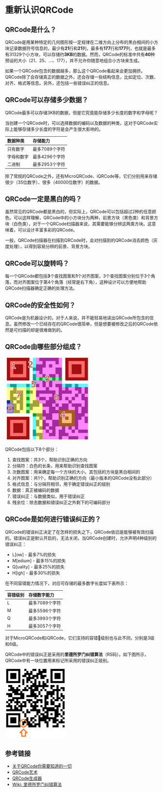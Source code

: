 # 重新认识QRCode

## QRCode是什么？

QRCode是用某种特定的几何图形按一定规律在二维方向上分布的黑白相间的小方块记录数据符号信息的，最少有**21**行和**21**列，最多有**177**行和**177**列，也就是最多有31329个小方块，可以存储约**3KB**的数据。然而，QRCode的标准中共有**40**种预设的大小（21、25、…、177），并不允许你随意地组合小方块来生成。

如果一个QRCode包含的数据越多，那么这个QRCode看起来会更加拥挤。QRCode除了会存储真正的数据之外，还会存储一些结构信息，比如定位、次数、对齐、格式等信息。另外，还包括一些错误纠正的信息。

## QRCode可以存储多少数据？

QRCode最多可以存储3KB的数据，但是它究竟能存储多少长度的数字和字母呢？

当创建一个QRCode时，可以选择数据的编码以及数据的种类，这对于QRCode实际上能够存储多少长度的字符是会产生很大影响的。

| 数据种类 | 存储能力 |
| :-- | :-- |
| 只有数字 | 最多7089个字符 |
| 字母和数字 | 最多4296个字符 |
| 二进制 | 最多2953个字符 |

除了常规的QRCode之外，还有MicroQRCode、iQRCode等，它们分别用来存储很少（35位数字）、很多（40000位数字）的数据。

## QRCode一定是黑白的吗？

虽然常见的QRCode都是黑白的，但实际上，QRCode可以包括超过2种的任意颜色。可以这样理解，QRCode中的小方块分为两种，前景方块（黑色类）和背景方块（白色类），对于一个QRCode扫描器来说，其需要能够分辨这两类方块。这意味着，可以设计丰富多彩的QRCode。

一般，QRCode扫描器在扫描到QRCode时，会对扫描到的QRCode消去颜色（灰度处理），以得到容易分辨的前景、背景方块。

## QRCode可以旋转吗？

每一个QRCode都包括**3**个查找图案和**1**个对齐图案，3个查找图案分别位于3个角落，而对齐图案位于第4个角落（经常是右下角），这种设计可以方便地帮助QRCode扫描器确定正确的处理方法。

## QRCode的安全性如何？

QRCode是为机器设计的，对于人来说，并不能轻易地读出QRCode所包含的信息。虽然修改一个已经存在的QRCode很简单，但是想要被修改之后的QRCode依然是可扫描的却是很难做到的。

## QRCode由哪些部分组成？

![QRCode Sections](../images/introduction-to-qrcode/qrcode-sections.png)

QRCode包括以下8个部分：

1. 查找图案：共3个，帮助识别正确的方向
2. 分隔符：白色的长条，用来帮助识别查找图案
3. 次数图案：用来确定每一个方块的大小，其包括的方块是黑白相间的
4. 对齐图案：共1个，帮助识别正确的方向（最小版本的QRCode没有此部分）
5. 格式信息：与分隔符相邻，用于确定错误纠正的级别
6. 数据：真正被编码的数据
7. 错误纠正：与数据类似，用于错误纠正
8. 残余位：除去数据和错误纠正之外剩下的可编码部分

## QRCode是如何进行错误纠正的？

QRCode的错误纠正决定了在怎样的损失之下，QRCode依旧是能够被有效扫描的。错误纠正是默认开启的，无法关闭，当QRCode创建时，允许声明4种级别的错误纠正：

- L[ow] - 最多7%的损失
- M[edium] - 最多15%的损失
- Q[uality] - 最多25%的损失
- H[igh] - 最多30%的损失

在不同容错能力情况下，对应可存储的最多数字长度如下表所示：

| 容错级别 | 存储数字能力 |
| :-- | :-- |
| L | 最多7089个字符 |
| M | 最多5596个字符 |
| Q | 最多3993个字符 |
| H | 最多3057个字符 |

对于MicroQRCode和iQRCode，它们支持的容错级别也与此不同，分别是3级和6级。

QRCode中的错误纠正是采用的**里德所罗门纠错算法**（RS码）。如下图所示，QRCode中有一块位置用来标记所采用的错误纠正级别。

![Error Correction](../images/introduction-to-qrcode/error-correction.png)

## 参考链接

- [关于QRCode你需要知道的一切](http://qrcode.meetheed.com/)
- [QRCode艺术](http://qrcode.meetheed.com/qrcode_art.php?s=s)
- [QRCode生成器](https://www.unitag.io/qrcode)
- [Wiki: 里德所罗门纠错算法](https://en.wikipedia.org/wiki/Reed%E2%80%93Solomon_error_correction)
